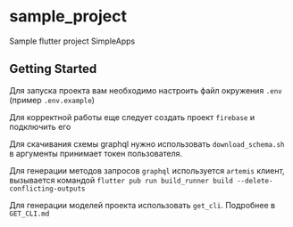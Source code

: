 # sample_project

Sample flutter project SimpleApps

## Getting Started

Для запуска проекта вам необходимо настроить файл окружения `.env` (пример `.env.example`)

Для корректной работы еще следует создать проект `firebase` и подключить его

Для скачивания схемы graphql нужно использовать `download_schema.sh` в аргументы принимает токен пользователя.

Для генерации методов запросов `graphql` используется `artemis` клиент, вызывается командой `flutter pub run build_runner build --delete-conflicting-outputs`

Для генерации моделей проекта использовать `get_cli`. Подробнее в `GET_CLI.md`
